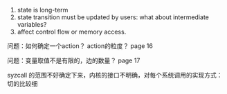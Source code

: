 1. state is long-term
2. state transition must be updated by users: what about intermediate variables?
3. affect control flow or memory access.

问题：如何确定一个action？ action的粒度？ page 16

问题：变量取值不是有限的，边的数量？ page 17



syzcall 的范围不好确定下来，内核的接口不明确，对每个系统调用的实现方式： 切的比较细
